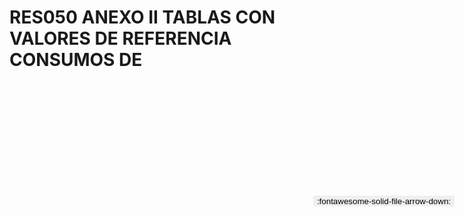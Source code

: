 
# RES050 ANEXO II TABLAS CON VALORES DE REFERENCIA CONSUMOS DE

<a href='../RES050 ANEXO II TABLAS CON VALORES DE REFERENCIA CONSUMOS DE.pdf' download>
<button class='md-button -primary' 
id='download-btn' style="position: fixed; top: 10%; right: 20px; 
        transform: translateY(-50%); z-index: 1000;  border: none; ">
:fontawesome-solid-file-arrow-down: 
</button>
</a>

<div 
    id='../RES050 ANEXO II TABLAS CON VALORES DE REFERENCIA CONSUMOS DE.pdf' 
    data-pdf-url='../RES050 ANEXO II TABLAS CON VALORES DE REFERENCIA CONSUMOS DE.pdf'
    style=' width: 100%; height: auto;overflow: auto;'>
</div>

